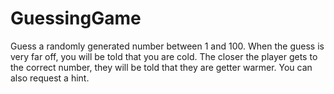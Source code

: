 # GuessingGame

Guess a randomly generated number between 1 and 100. When the guess is very far off, you will be told that you are cold. The closer the player gets to the correct number, they will be told that they are getter warmer. You can also request a hint. 


